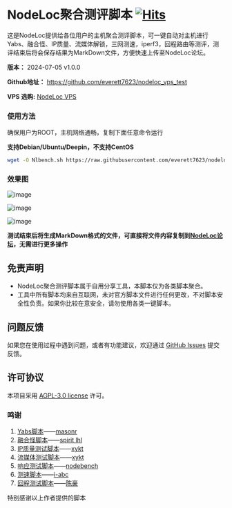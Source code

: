 # NodeLoc聚合测评脚本 [![Hits](https://hits.seeyoufarm.com/api/count/incr/badge.svg?url=https%3A%2F%2Fgithub.com%2Feverett7623%2Fnodeloc_vps_test%2Fblob%2Fmain%2FNlbench.sh&count_bg=%2379C83D&title_bg=%23555555&icon=&icon_color=%23E7E7E7&title=hits&edge_flat=false)](https://hits.seeyoufarm.com)

这是NodeLoc提供给各位用户的主机聚合测评脚本，可一键自动对主机进行Yabs、融合怪、IP质量、流媒体解锁，三网测速，iperf3，回程路由等测评，测评结束后将会保存结果为MarkDown文件，方便快速上传至NodeLoc论坛。

**版本：** 2024-07-05 v1.0.0

**Github地址：** https://github.com/everett7623/nodeloc_vps_test

**VPS 选购:** [NodeLoc VPS](https://www.nodeloc.com/vps)

### 使用方法
确保用户为ROOT，主机网络通畅，复制下面任意命令运行

**支持Debian/Ubuntu/Deepin，不支持CentOS**
```bash
wget -O Nlbench.sh https://raw.githubusercontent.com/everett7623/nodeloc_vps_test/main/Nlbench.sh && chmod +x Nlbench.sh && ./Nlbench.sh
```

### 效果图
![image](https://s.rmimg.com/2024/07/03/568e9f492ca50cd0af4cce8b88a6f156.png)

![image](https://s.rmimg.com/2024/07/03/b13a1c30c5ad58d6ad56c8ce0cdbb43c.png)

![image](https://s.rmimg.com/2024/07/03/40fa7d2f292b798199ef2b58d25e624b.png)

**测试结束后将生成MarkDown格式的文件，可直接将文件内容复制到[NodeLoc论坛](https://www.nodeloc.com/)，无需进行更多操作**


## 免责声明

* NodeLoc聚合测评脚本属于自用分享工具，本脚本仅为各类脚本聚合。
* 工具中所有脚本均来自互联网，未对官方脚本文件进行任何更改，不对脚本安全性负责。如果你比较在意安全，请勿使用各类一键脚本。

## 问题反馈

如果您在使用过程中遇到问题，或者有功能建议，欢迎通过 [GitHub Issues](https://github.com/everett7623/nodeloc_vps_test/issues) 提交反馈。

## 许可协议

本项目采用 [AGPL-3.0 license](LICENSE) 许可。

### 鸣谢
1. [Yabs脚本](https://yabs.sh)——[masonr](https://github.com/masonr)
2. [融合怪脚本](https://gitlab.com/spiritysdx/za/-/raw/main/ecs.sh)——[spirit lhl](https://gitlab.com/spiritysdx)
3. [IP质量测试脚本](https://IP.Check.Place)——[xykt](https://github.com/xykt/)
4. [流媒体测试脚本](https://media.ispvps.com)——[xykt](https://github.com/xykt/)
5. [响应测试脚本](https://nodebench.mereith.com/scripts/curltime.sh)——[nodebench](https://nodebench.mereith.com)
6. [测速脚本](https://bash.icu/speedtest)——[i-abc](https://github.com/i-abc)
7. [回程测试脚本](https://raw.githubusercontent.com/Chennhaoo/Shell_Bash/master/AutoTrace.sh)——[陈豪](https://github.com/Chennhaoo/)

特别感谢以上作者提供的脚本
